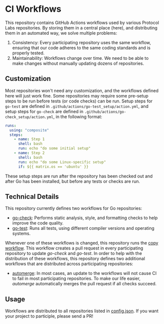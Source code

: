 # CI Workflows

This repository contains GitHub Actions workflows used by various Protocol Labs repositories.
By storing them in a central place (here), and distributing them in an automated way, we solve multiple problems:
1. Consistency: Every participating repository uses the same workflow, ensuring that our code adheres to the same coding standards and is properly tested.
2. Maintainability: Workflows change over time. We need to be able to make changes without manually updating dozens of repositories.

## Customization

Most repositories won't need any customization, and the workflows defined here will just work fine.
Some repositories may require some pre-setup steps to be run before tests (or code checks) can be run. Setup steps for `go-test` are defined in `.github/actions/go-test_setup/action.yml`, and setup steps for `go-check` are defined in `.github/actions/go-check_setup/action.yml`, in the following format:

```yml
runs:
  using: "composite"
  steps:
    - name: Step 1 
      shell: bash
      run: echo "do some initial setup"
    - name: Step 2
      shell: bash
      run: echo "do some Linux-specific setup"
      if: ${{ matrix.os == 'ubuntu' }}
```

These setup steps are run after the repository has been checked out and after Go has been installed, but before any tests or checks are run.

## Technical Details

This repository currently defines two workflows for Go repositories:
* [go-check](templates/.github/workflows/go-check.yml): Performs static analysis, style, and formatting checks to help improve the code quality.
* [go-test](templates/.github/workflows/go-test.yml): Runs all tests, using different compiler versions and operating systems.

Whenever one of these workflows is changed, this repository runs the [copy workflow](.github/workflows/copy-workflow.yml). This workflow creates a pull request in every participating repository to update *go-check* and *go-test*.
In order to help with the distribution of these workflows, this repository defines two additional workflows that are distributed across participating repositories:
* [automerge](templates/.github/workflows/automerge.yml): In most cases, an update to the workflows will not cause CI to fail in most participating repositories. To make our life easier, *automerge* automatically merges the pull request if all checks succeed.

## Usage

Workflows are distributed to all repositories listed in [config.json](config.json).
If you want your project to participle, please send a PR!
